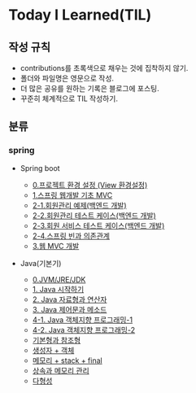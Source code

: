 # Today I Learned(TIL)

## 작성 규칙
- contributions를 초록색으로 채우는 것에 집착하지 않기.
- 폴더와 파일명은 영문으로 작성.
- 더 많은 공유를 원하는 기록은 블로그에 포스팅.
- 꾸준히 체계적으로 TIL 작성하기. 

## 분류

### spring

- Spring boot
	- [0.프로젝트 환경 설정 (View 환경설정)](https://github.com/YeongJae0114/TIL/blob/main/Spring-boot/Spring-Boot_0.md)
	- [1.스프링 웹개발 기초 MVC](https://github.com/YeongJae0114/TIL/blob/main/Spring-boot/Spring-Boot_1.md)
	- [2-1.회원관리 예제(백엔드 개발)](https://github.com/YeongJae0114/TIL/blob/main/Spring-boot/Spring-Boot_2-1.md)
	- [2-2.회원관리 테스트 케이스(백엔드 개발)](https://github.com/YeongJae0114/TIL/blob/main/Spring-boot/Spring-Boot_2-2.md)
	- [2-3.회원 서비스 테스트 케이스(백엔드 개발)](https://github.com/YeongJae0114/TIL/blob/main/Spring-boot/Spring-Boot_2-3.md)
	- [2-4.스프링 빈과 의존관계](https://github.com/YeongJae0114/TIL/blob/main/Spring-boot/Spring-Boot_2-4.md)
	- [3.웹 MVC 개발](https://github.com/YeongJae0114/TIL/blob/main/Spring-boot/Spring-Boot_3.md)



- Java(기본기)
	- [0.JVM/JRE/JDK](https://github.com/YeongJae0114/TIL/blob/main/Java-yalco/Java_0.md)
	- [1. Java 시작하기](https://github.com/YeongJae0114/TIL/blob/main/Java-yalco/Java_1.md)
	- [2. Java 자료형과 연산자](https://github.com/YeongJae0114/TIL/blob/main/Java-yalco/Java_2.md)
	- [3. Java 제어문과 메소드](https://github.com/YeongJae0114/TIL/blob/main/Java-yalco/Java_3.md)
	- [4-1. Java 객체지향 프로그래밍-1](https://github.com/YeongJae0114/TIL/blob/main/Java-yalco/Java_4-1.md)
	- [4-2. Java 객체지향 프로그래밍-2](https://github.com/YeongJae0114/TIL/blob/main/Java-yalco/Java_4-2.md)
	- [기본형과 참조형](https://github.com/YeongJae0114/TIL/blob/main/Java-basic/Java-ref.md)
	- [생성자 + 객체](https://github.com/YeongJae0114/TIL/blob/main/Java-basic/Java-construct.md)
	- [메모리 + stack + final](https://github.com/YeongJae0114/TIL/blob/main/Java-basic/Java-memory_stack_final.md)
	- [상속과 메모리 관리](https://github.com/YeongJae0114/TIL/blob/main/Java-basic/Java-extends.md)
	- [다형성](https://github.com/YeongJae0114/TIL/blob/main/Java-basic/Java-poly.md)




